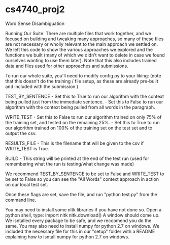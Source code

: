 # cs4740_proj2
Word Sense Disambiguation


Running Our Suite:
There are multiple files that work together, and we focused on building and tweaking many approaches,
so many of these files are not necessary or wholly relevant to the main approach we settled on.  We left
this code to show the various approaches we explored and the functions we built (many of which we didn't 
want to delete in case we found ourselves wanting to use them later).  Note that this also includes trained
data and files used for other approaches and submissions.

To run our whole suite, you'll need to modify config.py to your liking:
(note that this doesn't do the training / file setup, as these are already pre-built and included with the submission.)

TEST_BY_SENTENCE	- Set this to True to run our algorithm with the context being pulled just from the immediate sentence.
					- Set this to False to run our algorithm with the context being pulled from all words in the paragraph.

WRITE_TEST	- Set this to False to run our algorithm trained on only 75% of the training set, and tested on the remaining 25%.
			- Set this to True to run our algorithm trained on 100% of the training set on the test set and to output the csv.
			
RESULTS_FILE	- This is the filename that will be given to the csv if WRITE_TEST is True.

BUILD	- This string will be printed at the end of the test run (used for remembering what the run is testing/what change was made)

We recommend TEST_BY_SENTENCE to be set to False and WRITE_TEST to be set to False so you can see the "All Words" context approach
in action on our local test set.

Once these flags are set, save the file, and run "python test.py" from the command line.

You may need to install some nltk libraries if you have not done so.  Open a python shell, type:
import nltk
nltk.download()
A window should come up.  We isntalled every package to be safe, and we reccomend you do the same.
You may also need to install numpy for python 2.7 on windows.  We included the necessary file for this in our "setup" folder with a
README explaining how to isntall numpy for python 2.7 on windows.  
